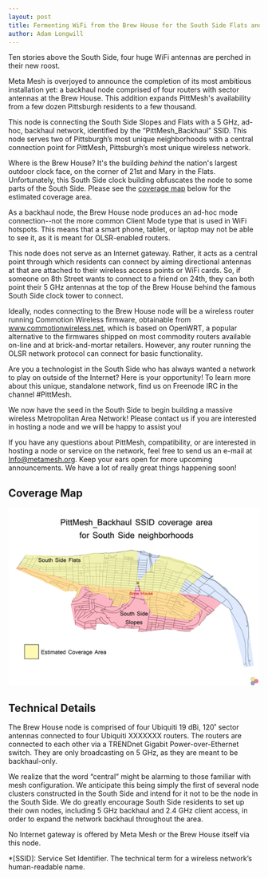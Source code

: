 ```yaml
---
layout: post
title: Fermenting WiFi from the Brew House for the South Side Flats and Slopes
author: Adam Longwill
---
```


Ten stories above the South Side, four huge WiFi antennas are perched in their new roost. 

Meta Mesh is overjoyed to announce the completion of its most ambitious installation yet: a backhaul node comprised of four routers with sector antennas at the Brew House. This addition expands PittMesh's availability from a few dozen Pittsburgh residents to a few thousand. 

This node is connecting the South Side Slopes and Flats with a 5 GHz, ad-hoc, backhaul network, identified by the “PittMesh_Backhaul” SSID. This node serves two of Pittsburgh’s most unique neighborhoods with a central connection point for PittMesh, Pittsburgh’s most unique wireless network.

Where is the Brew House? It's the building *behind* the nation's largest outdoor clock face, on the corner of 21st and Mary in the Flats. Unfortunately, this South Side clock building obfuscates the node to some parts of the South Side. Please see the [coverage map](#coverage-map) below for the estimated coverage area.

As a backhaul node, the Brew House node produces an ad-hoc mode connection--not the more common Client Mode type that is used in WiFi hotspots. This means that a smart phone, tablet, or laptop may not be able to see it, as it is meant for OLSR-enabled routers.

This node does not serve as an Internet gateway. Rather, it acts as a central point through which residents can connect by aiming directional antennas at that are attached to their wireless access points or WiFi cards. So, if someone on 8th Street wants to connect to a friend on 24th, they can both point their 5 GHz antennas at the top of the Brew House behind the famous South Side clock tower to connect. 

Ideally, nodes connecting to the Brew House node will be a wireless router running Commotion Wireless firmware, obtainable from www.commotionwireless.net, which is based on OpenWRT, a popular alternative to the firmwares shipped on most commodity routers available on-line and at brick-and-mortar retailers. However, any router running the OLSR network protocol can connect for basic functionality.

Are you a technologist in the South Side who has always wanted a network to play on outside of the Internet? Here is your opportunity! To learn more about this unique, standalone network, find us on Freenode IRC in the channel #PittMesh.

We now have the seed in the South Side to begin building a massive wireless Metropolitan Area Network! Please contact us if you are interested in hosting a node and we will be happy to assist you!

If you have any questions about PittMesh, compatibility, or are interested in hosting a node or service on the network, feel free to send us an e-mail at Info@metamesh.org. Keep your ears open for more upcoming announcements. We have a lot of really great things happening soon!

## Coverage Map

![coverage map of brew house node](/images/posts/brew_house_backhaul_announcement/brew_house_coverage_map.png)

## Technical Details

The Brew House node is comprised of four Ubiquiti 19 dBi, 120˚ sector antennas connected to four Ubiquiti XXXXXXX routers. The routers are connected to each other via a TRENDnet Gigabit Power-over-Ethernet switch. They are only broadcasting on 5 GHz, as they are meant to be backhaul-only.

We realize that the word “central” might be alarming to those familiar with mesh configuration. We anticipate this being simply the first of several node clusters constructed in the South Side and intend for it not to be the node in the South Side. We do greatly encourage South Side residents to set up their own nodes, including 5 GHz backhaul and 2.4 GHz client access, in order to expand the network backhaul throughout the area.

No Internet gateway is offered by Meta Mesh or the Brew House itself via this node.

*[SSID]: Service Set Identifier. The technical term for a wireless network’s human-readable name.
